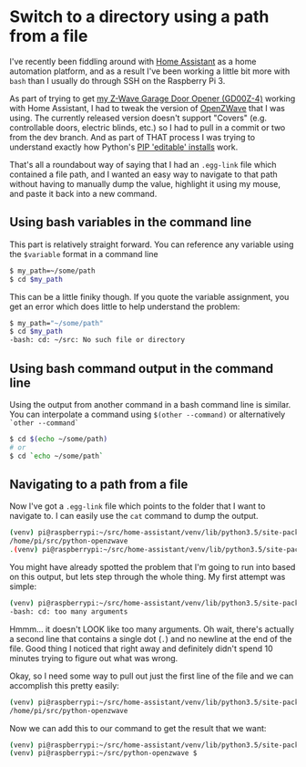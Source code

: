 # Switch to a directory using a path from a file

I've recently been fiddling around with [Home Assistant](http://www.home-assistant.io) as a home automation platform, and as a result I've been working a little bit more with `bash` than I usually do through SSH on the Raspberry Pi 3.

As part of trying to get [my Z-Wave Garage Door Opener (GD00Z-4)](http://www.gocontrol.com/detail.php?productId=4) working with Home Assistant, I had to tweak the version of [OpenZWave](https://github.com/OpenZWave/open-zwave) that I was using.  The currently released version doesn't support "Covers" (e.g. controllable doors, electric blinds, etc.) so I had to pull in a commit or two from the dev branch.  And as part of THAT process I was trying to understand exactly how Python's [PIP 'editable' installs](https://pip.pypa.io/en/stable/reference/pip_install/#editable-installs) work.  

That's all a roundabout way of saying that I had an `.egg-link` file which contained a file path, and I wanted an easy way to navigate to that path without having to manually dump the value, highlight it using my mouse, and paste it back into a new command.

## Using bash variables in the command line

This part is relatively straight forward.  You can reference any variable using the `$variable` format in a command line

```bash
$ my_path=~/some/path
$ cd $my_path
```

This can be a little finiky though.  If you quote the variable assignment, you get an error which does little to help understand the problem:

```bash
$ my_path="~/some/path"
$ cd $my_path
-bash: cd: ~/src: No such file or directory
```

## Using bash command output in the command line

Using the output from another command in a bash command line is similar.  You can interpolate a command using `$(other --command)` or alternatively `` `other --command` ``

```bash
$ cd $(echo ~/some/path)
# or 
$ cd `echo ~/some/path`
```

## Navigating to a path from a file

Now I've got a `.egg-link` file which points to the folder that I want to navigate to.  I can easily use the `cat` command to dump the output.

```bash
(venv) pi@raspberrypi:~/src/home-assistant/venv/lib/python3.5/site-packages $ cat python-openzwave.egg-link
/home/pi/src/python-openzwave
.(venv) pi@raspberrypi:~/src/home-assistant/venv/lib/python3.5/site-packages $
```

You might have already spotted the problem that I'm going to run into based on this output, but lets step through the whole thing.  My first attempt was simple:

```bash
(venv) pi@raspberrypi:~/src/home-assistant/venv/lib/python3.5/site-packages $ cd $(cat python-openzwave.egg-link)
-bash: cd: too many arguments
```

Hmmm... it doesn't LOOK like too many arguments.  Oh wait, there's actually a second line that contains a single dot (`.`) and no newline at the end of the file.  Good thing I noticed that right away and definitely didn't spend 10 minutes trying to figure out what was wrong.  

Okay, so I need some way to pull out just the first line of the file and we can accomplish this pretty easily:

```bash
(venv) pi@raspberrypi:~/src/home-assistant/venv/lib/python3.5/site-packages $ head -1 python-openzwave.egg-link
/home/pi/src/python-openzwave
```

Now  we can add this to our command to get the result that we want:

```bash
(venv) pi@raspberrypi:~/src/home-assistant/venv/lib/python3.5/site-packages $ cd $(head -1 python-openzwave.egg-link)
(venv) pi@raspberrypi:~/src/python-openzwave $
```